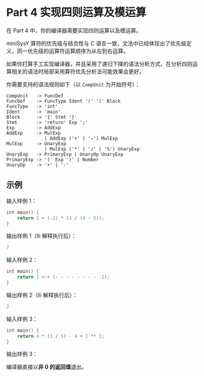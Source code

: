 # Part 4 实现四则运算及模运算

在 Part 4 中，你的编译器需要实现四则运算以及模运算。

miniSysY 算符的优先级与结合性与 C 语言一致，文法中已经体现出了优先级定义，同一优先级的运算符运算顺序为从左到右运算。

如果你打算手工实现编译器，并且采用了递归下降的语法分析方式，在分析四则运算相关的语法时局部采用算符优先分析法可能效果会更好。

你需要支持的语法规则如下（以 `CompUnit` 为开始符号）：

```
CompUnit   -> FuncDef
FuncDef    -> FuncType Ident '(' ')' Block
FuncType   -> 'int'
Ident      -> 'main'
Block      -> '{' Stmt '}'
Stmt       -> 'return' Exp ';'
Exp        -> AddExp
AddExp     -> MulExp 
              | AddExp ('+' | '−') MulExp
MulExp     -> UnaryExp
              | MulExp ('*' | '/' | '%') UnaryExp
UnaryExp   -> PrimaryExp | UnaryOp UnaryExp
PrimaryExp -> '(' Exp ')' | Number
UnaryOp    -> '+' | '-'
```

## 示例

输入样例 1：

```c
int main() {
    return 1 + (-2) * (3 / (4 - 5));
}
```

输出样例 1（lli 解释执行后）：

```c
7
```

输入样例 2：

```c
int main() {
    return 1 +-+ (- - - - - - - - -1);
}
```

输出样例 2（lli 解释执行后）：

```c
2
```

输入样例 3：

```c
int main() {
    return 4 * (1 / 5) - 4 + 1 ** 1;
}
```

输出样例 3：

编译器直接以**非 0 的返回值**退出。